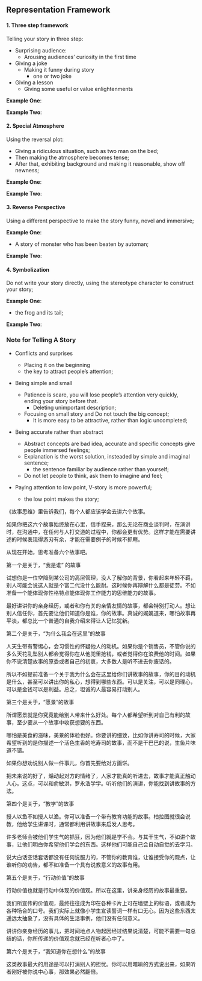## Representation Framework

#### 1. Three step framework

Telling your story in three step:

- Surprising audience:
  - Arousing audiences’ curiosity in the first time
- Giving a joke
  - Making it funny during story
    - one or two joke
- Giving a lesson
  - Giving some useful or value enlightenments

**Example One**:

**Example Two**:

#### 2. Special Atmosphere

Using the reversal plot:

- Giving a ridiculous situation, such as two man on the bed;
- Then making the atmosphere becomes tense;
- After that, exhibiting background and making it reasonable, show off newness;

**Example One**:

**Example Two**:

#### 3. Reverse Perspective

Using a different perspective to make the story funny, novel and immersive;

**Example One**:

- A story  of monster who has been beaten by automan;

**Example Two**:

#### 4. Symbolization

Do not write your story directly, using the stereotype character to construct your story;

**Example One**:

- the frog and its tail;

**Example Two**:

### Note for Telling A Story

- Conflicts and surprises
  - Placing it on the beginning
  - the key to attract people’s attention;

- Being simple and small
  - Patience is scare, you will lose people’s attention very quickly, ending your story before that.
    - Deleting unimportant description;
  - Focusing on small story and Do not touch the big concept;
    - It is more easy to be attractive, rather than logic uncompleted;
- Being accurate rather than abstract
  - Abstract concepts are bad idea, accurate and specific concepts give people immersed feelings;
  - Explanation is the worst solution, insteaded by simple and imaginal sentence;
    - the sentence familiar by audience rather than yourself;
  - Do not let people to think, ask them to imagine and feel;
- Paying attention to low point, V-story is more powerful;
  - the low point makes the story;









《故事思维》里告诉我们，每个人都应该学会去讲六个故事。

如果你把这六个故事始终放在心里，信手捏来，那么无论在商业谈判时，在演讲时，在沟通中，在任何与人打交道的过程中，你都会更有优势。这样才能在需要讲述的时候表现得游刃有余，才能在需要例子的时候不抓瞎。

从现在开始，思考准备六个故事吧。



第一个是关于，“我是谁” 的故事

试想你是一位空降到某公司的高层管理，没人了解你的背景，你看起来年轻不羁，别人可能会说这人就是个富二代没什么能耐。这时候你再辩解什么都是徒劳。不如准备一个能体现你性格特点能体现你工作能力的思维能力的故事。

最好讲讲你的亲身经历，或者和你有关的亲情友情的故事，都会特别打动人。想让别人信任你，首先要让他们知道你是谁，你的故事。真诚的娓娓道来，哪怕故事再平淡，都总比一个普通的自我介绍来得让人记忆犹新。



第二个是关于，“为什么我会在这里”的故事

人天生带有警惕心，会习惯性的怀疑他人的动机。如果你是个销售员，不管你说的多么天花乱坠别人都会觉得你在从他兜里抢钱，或者觉得你在浪费他的时间。如果你不说清楚故事的原委或者自己的初衷，大多数人是听不进去你废话的。

所以不如提前准备一个关于我为什么会在这里给你们讲故事的故事，你的目的动机是什么，甚至可以讲出你的私心，想得到哪些东西。可以是关注，可以是同理心，可以是金钱可以是利益。总之，坦诚的人最容易打动别人。



第三个是关于，“愿景”的故事

所谓愿景就是你究竟能给别人带来什么好处。每个人都希望听到对自己有利的故事，至少要从一个故事中收获想要的东西。

哪怕是美食的滋味，美景的体验也好。你要讲的细致，比如你讲寿司的时候，大家希望听到的是你描述一个活色生香的吃寿司的故事，而不是干巴巴的说，生鱼片味道不错。

如果你想劝说别人做一件事儿，你首先要给对方画饼。

把未来说的好了，煽动起对方的情绪了，人家才能真的听进去，故事才能真正触动人心。这点，可以和俞敏洪，罗永浩学学。听听他们的演讲，你能找到讲故事的方法。



第四个是关于，“教学”的故事

授人以鱼不如授人以渔。你可以准备一个带有教育功能的故事。柏拉图就很会说教，他给学生讲课时，通常都利用讲故事来启发人思考。

许多老师会被他们学生气的抓狂，因为他们就是学不会。与其干生气，不如讲个故事，让他们明白你希望他们学会的东西。这样他们可能自己会自动自觉的去学习。

说大白话空话套话都没有任何说服力的，不管你的教育谁，让谁接受你的观点，让谁听你的劝告，都不如准备一个具有说教意义的故事有用。



第五个是关于，“行动价值”的故事

行动价值也就是行动中体现的价值观。所以在这里，讲亲身经历的故事最重要。

我们所宣传的价值观，最终往往成为印在各种卡片上可在墙壁上的标语，或者成为各种场合的口号。我们实际上就像小学生宣读誓词一样有口无心。因为这些东西太遥远太抽象了，没有具体的生活事例，他们没有任何意义。

讲讲你亲身经历的事儿，把时间地点人物起因经过结果说清楚，可能不需要一句总结的话，你所传递的价值观念就已经在听者心中了。



第六个是关于，“我知道你在想什么”的故事

这类故事最大的用途是可以打消别人的担忧。你可以用暗喻的方式说出来，如果听者刚好被你说中心事，那效果必然翻倍。
